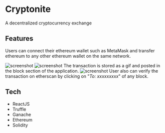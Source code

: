 # Cryptonite 
A decentralized cryptocurrency exchange


## Features
Users can connect their ethereum wallet such as MetaMask and transfer ethereum to any other ethereum wallet on the same network.

![screenshot](screenshots/connect.jpg)
![screenshot](screenshots/confirm.jpg)
The transaction is stored as a gif and posted in the block section of the application.
![screenshot](screenshots/block.jpg)
User also can verify the transaction on etherscan by clicking on "_To: xxxxxxxxx_" of any block.

## Tech
- ReactJS
- Truffle
- Ganache
- Ethereum
- Solidity



